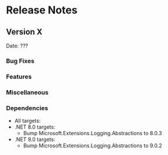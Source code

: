 # Release Notes

## Version X

Date: ???

### Bug Fixes

### Features

### Miscellaneous

### Dependencies

- All targets:
- .NET 8.0 targets:
  - Bump Microsoft.Extensions.Logging.Abstractions to 8.0.3
- .NET 9.0 targets:
  - Bump Microsoft.Extensions.Logging.Abstractions to 9.0.2
